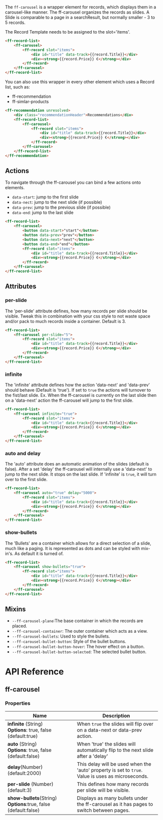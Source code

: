 The `ff-carousel` is a wrapper element for records, which displays them in a carousel-like manner.
The ff-carousel organizes the records as slides. A Slide is comparable to a page in a searchResult, but normally
smaller - 3 to 5 records.

The Record Template needs to be assigned to the slot='items'.
```html
<ff-record-list>
    <ff-carousel>
        <ff-record slot="items">
            <div id="title" data-track>{{record.Title}}</div>
            <div><strong>{{record.Price}} €</strong></div>
        </ff-record>
    </ff-carousel>
</ff-record-list>
```

You can also use this wrapper in every other element which uses a Record list, such as:
* ff-recommendation
* ff-simlar-products

```html
<ff-recommendation unresolved>
    <div class="recommendationHeader">Recommendations</div>
    <ff-record-list>
        <ff-carousel>
            <ff-record slot="items">
                <div id="title" data-track>{{record.Title}}</div>
                <div><strong>{{record.Price}} €</strong></div>
            </ff-record>
        </ff-carousel>
    </ff-record-list>
</ff-recommendation>
``` 

## Actions

 To navigate through the ff-carousel you can bind a few actions onto elements.
 * `data-start`: jump to the first slide
 * `data-nect`: jump to the next slide (if possible)
 * `data-prev`: jump to the previous slide (if possible)
 * `data-end`: jump to the last slide
 
 ```html
 <ff-record-list>
     <ff-carousel>
         <button data-start>"start"</button>
         <button data-prev>"prev"</button>
         <button data-next>"next"</button>
         <button data-end>"end"</button>
         <ff-record slot="items">
             <div id="title" data-track>{{record.Title}}</div>
             <div><strong>{{record.Price}} €</strong></div>
         </ff-record>
     </ff-carousel>
 </ff-record-list>
 ```
 
## Attributes

### per-slide
The 'per-slide' attribute defines, how many records per slide should be visible. Tweak this in combination with your css style to not waste space and/or pack to much records inside a container. Default is 3.
```html
<ff-record-list>
    <ff-carousel per-slide="5">
        <ff-record slot="items">
            <div id="title" data-track>{{record.Title}}</div>
            <div><strong>{{record.Price}} €</strong></div>
        </ff-record>
    </ff-carousel>
</ff-record-list>
```

### infinite
The 'infinite' attribute defines how the action 'data-next' and 'data-prev' should behave (Default is 'true'). 
If set to `true` the actions will turnover to the fist/last slide.
Ex. When the ff-carousel is currently on the last slide then on a 'data-next' action the ff-carousel will jump to the first slide.

```html
<ff-record-list>
    <ff-carousel infinite="true">
        <ff-record slot="items">
            <div id="title" data-track>{{record.Title}}</div>
            <div><strong>{{record.Price}} €</strong></div>
        </ff-record>
    </ff-carousel>
</ff-record-list>
```

### auto and delay
The 'auto' attribute does an automatic animation of the slides (default is false). After a set 'delay' the ff-carousel will internally use a 'data-next' to jump to the next slide.
It stops on the last slide. If 'infinite' is `true`, it will turn over to the first slide.

```html
<ff-record-list>
    <ff-carousel auto="true" delay="5000">
        <ff-record slot="items">
            <div id="title" data-track>{{record.Title}}</div>
            <div><strong>{{record.Price}} €</strong></div>
        </ff-record>
    </ff-carousel>
</ff-record-list>
```

### show-bullets
The 'Bullets' are a container which allows for a direct selection of a slide, much like a paging. It is represented as
dots and can be styled with mix-in's. As default it is turned of.

```html
<ff-record-list>
    <ff-carousel show-bullets="true">
        <ff-record slot="items">
            <div id="title" data-track>{{record.Title}}</div>
            <div><strong>{{record.Price}} €</strong></div>
        </ff-record>
    </ff-carousel>
</ff-record-list>
```

## Mixins
* `--ff-carousel-plane`:The base container in which the records are placed.
* `--ff-carousel-container`: The outer container which acts as a view.
* `--ff-carousel-bullets`: Used to style the bullets.
* `--ff-carousel-bullet-button`: Style of the bullet buttons.
* `--ff-carousel-bullet-button-hover`: The hover effect on a button.
* `--ff-carousel-bullet-button-selected`: The selected bullet button.

# API Reference
## ff-carousel

### Properties

| Name | Description |
| ---- | ----------- |
|**infinite**&nbsp;(String) **Options**:&nbsp;true,&nbsp;false (default:true)| When `true` the slides will flip over on a data-next or data-prev action.|
|**auto**&nbsp;(String) **Options**:&nbsp;true,&nbsp;false (default:false)| When 'true' the slides will automatically flip to the next slide after a 'delay'|
|**delay**(Number) (default:2000)|This delay will be used when the 'auto' property is set to `true`. Value is uses as microseconds.|
|**per-slide** (Number) (default:3)|This defines how many records per slide will be visible.|
|**show-bullets**(String) **Options**:true,&nbsp;false (default:false)|Displays as many bullets under the ff-carousel as it has pages to switch between pages.|